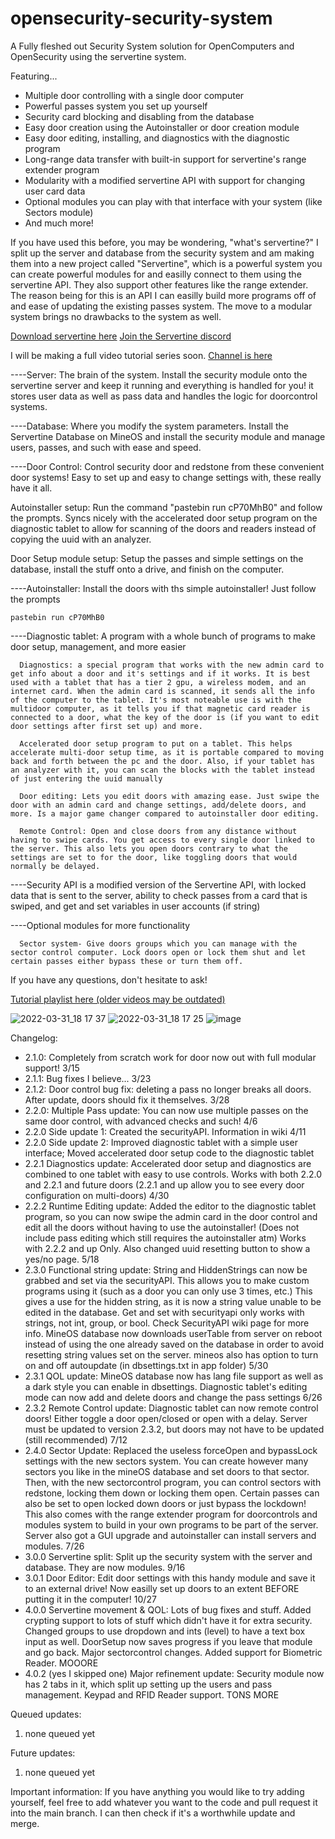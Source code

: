 # opensecurity-security-system

A Fully fleshed out Security System solution for OpenComputers and OpenSecurity using the servertine system.

Featuring...
<ul>
   <li>Multiple door controlling with a single door computer</li>
   <li>Powerful passes system you set up yourself</li>
   <li>Security card blocking and disabling from the database</li>
   <li>Easy door creation using the Autoinstaller or door creation module</li>
   <li>Easy door editing, installing, and diagnostics with the diagnostic program</li>
   <li>Long-range data transfer with built-in support for servertine's range extender program</li>
   <li>Modularity with a modified servertine API with support for changing user card data</li>
   <li>Optional modules you can play with that interface with your system (like Sectors module)</li>
   <li>And much more!</li>
</ul>

If you have used this before, you may be wondering, "what's servertine?" I split up the server and database from the security system and am making them into a new project called "Servertine", which is a powerful system you can create powerful modules for and easilly connect to them using the servertine API. They also support other features like the range extender. The reason being for this is an API I can easilly build more programs off of and ease of updating the existing passes system. The move to a modular system brings no drawbacks to the system as well.

<a href="https://github.com/cadergator10/Opencomputers-serpentine">Download servertine here</a>
<a href="https://discord.gg/wfqFsqpKvW">Join the Servertine discord</a>

I will be making a full video tutorial series soon. <a href="https://www.youtube.com/channel/UCC492g_YuYcWKRIeQD3kqdQ">Channel is here</a>

----Server: The brain of the system. Install the security module onto the servertine server and keep it running and everything is handled for you! it stores user data as well as pass data and handles the logic for doorcontrol systems.

----Database: Where you modify the system parameters. Install the Servertine Database on MineOS and install the security module and manage users, passes, and such with ease and speed.

----Door Control: Control security door and redstone from these convenient door systems! Easy to set up and easy to change settings with, these really have it all.

   Autoinstaller setup: Run the command "pastebin run cP70MhB0" and follow the prompts. Syncs nicely with the accelerated door setup program on the diagnostic tablet to allow for scanning of the doors and readers instead of copying the uuid with an analyzer.

   Door Setup module setup: Setup the passes and simple settings on the database, install the stuff onto a drive, and finish on the computer.

----Autoinstaller: Install the doors with ths simple autoinstaller! Just follow the prompts
 
    pastebin run cP70MhB0

----Diagnostic tablet: A program with a whole bunch of programs to make door setup, management, and more easier
      
      Diagnostics: a special program that works with the new admin card to get info about a door and it's settings and if it works. It is best used with a tablet that has a tier 2 gpu, a wireless modem, and an internet card. When the admin card is scanned, it sends all the info of the computer to the tablet. It's most noteable use is with the multidoor computer, as it tells you if that magnetic card reader is connected to a door, what the key of the door is (if you want to edit door settings after first set up) and more.

      Accelerated door setup program to put on a tablet. This helps accelerate multi-door setup time, as it is portable compared to moving back and forth between the pc and the door. Also, if your tablet has an analyzer with it, you can scan the blocks with the tablet instead of just entering the uuid manually

      Door editing: Lets you edit doors with amazing ease. Just swipe the door with an admin card and change settings, add/delete doors, and more. Is a major game changer compared to autoinstaller door editing.

      Remote Control: Open and close doors from any distance without having to swipe cards. You get access to every single door linked to the server. This also lets you open doors contrary to what the settings are set to for the door, like toggling doors that would normally be delayed.

----Security API is a modified version of the Servertine API, with locked data that is sent to the server, ability to check passes from a card that is swiped, and get and set variables in user accounts (if string)

----Optional modules for more functionality

      Sector system- Give doors groups which you can manage with the sector control computer. Lock doors open or lock them shut and let certain passes either bypass these or turn them off.

If you have any questions, don't hesitate to ask!

<a href="https://www.youtube.com/watch?v=Ww2zGUjsZXo&list=PLJjS9EiCaZUUc1ZqsKekK1_S46aFl-682">Tutorial playlist here (older videos may be outdated)</a>

![2022-03-31_18 17 37](https://user-images.githubusercontent.com/75097681/161160569-b7cc527d-f03e-4b8a-8c1c-ba9df040ddf7.png)
![2022-03-31_18 17 25](https://user-images.githubusercontent.com/75097681/161160580-5213b4f9-2f69-4f06-ae74-f48a20d6c1c4.png)
![image](https://user-images.githubusercontent.com/75097681/153966774-ddea0e15-01ef-47db-a975-8f0b3b63fed0.png)

Changelog:
<ul>
   <li>2.1.0: Completely from scratch work for door now out with full modular support! 3/15</li>
   <li>2.1.1: Bug fixes I believe... 3/23</li>
   <li>2.1.2: Door control bug fix: deleting a pass no longer breaks all doors. After update, doors should fix it themselves. 3/28</li>
   <li>2.2.0: Multiple Pass update: You can now use multiple passes on the same door control, with advanced checks and such! 4/6</li>
   <li>2.2.0 Side update 1: Created the securityAPI. Information in wiki 4/11
   <li>2.2.0 Side update 2: Improved diagnostic tablet with a simple user interface; Moved accelerated door setup code to the diagnostic tablet
   <li>2.2.1 Diagnostics update: Accelerated door setup and diagnostics are combined to one tablet with easy to use controls. Works with both 2.2.0 and 2.2.1 and future doors (2.2.1 and up allow you to see every door configuration on multi-doors) 4/30</li>
   <li>2.2.2 Runtime Editing update: Added the editor to the diagnostic tablet program, so you can now swipe the admin card in the door control and edit all the doors without having to use the autoinstaller! (Does not include pass editing which still requires the autoinstaller atm) Works with 2.2.2 and up Only. Also changed uuid resetting button to show a yes/no page. 5/18</li>
   <li>2.3.0 Functional string update: String and HiddenStrings can now be grabbed and set via the securityAPI. This allows you to make custom programs using it (such as a door you can only use 3 times, etc.) This gives a use for the hidden string, as it is now a string value unable to be edited in the database. Get and set with securityapi only works with strings, not int, group, or bool. Check SecurityAPI wiki page for more info. MineOS database now downloads userTable from server on reboot instead of using the one already saved on the database in order to avoid resetting string values set on the server. mineos also has option to turn on and off autoupdate (in dbsettings.txt in app folder) 5/30</li>
   <li>2.3.1 QOL update: MineOS database now has lang file support as well as a dark style you can enable in dbsettings. Diagnostic tablet's editing mode can now add and delete doors and change the pass settings 6/26</li>
   <li>2.3.2 Remote Control update: Diagnostic tablet can now remote control doors! Either toggle a door open/closed or open with a delay. Server must be updated to version 2.3.2, but doors may not have to be updated (still recommended) 7/12</li>
   <li>2.4.0 Sector Update: Replaced the useless forceOpen and bypassLock settings with the new sectors system. You can create however many sectors you like in the mineOS database and set doors to that sector. Then, with the new sectorcontrol program, you can control sectors with redstone, locking them down or locking them open. Certain passes can also be set to open locked down doors or just bypass the lockdown! This also comes with the range extender program for doorcontrols and modules system to build in your own programs to be part of the server. Server also got a GUI upgrade and autoinstaller can install servers and modules. 7/26</li>
   <li>3.0.0 Servertine split: Split up the security system with the server and database. They are now modules. 9/16</li>
   <li>3.0.1 Door Editor: Edit door settings with this handy module and save it to an external drive! Now easilly set up doors to an extent BEFORE putting it in the computer! 10/27</li>
   <li>4.0.0 Servertine movement & QOL: Lots of bug fixes and stuff. Added crypting support to lots of stuff which didn't have it for extra security. Changed groups to use dropdown and ints (level) to have a text box input as well. DoorSetup now saves progress if you leave that module and go back. Major sectorcontrol changes. Added support for Biometric Reader. MOOORE</li>
   <li>4.0.2 (yes I skipped one) Major refinement update: Security module now has 2 tabs in it, which split up setting up the users and pass management. Keypad and RFID Reader support. TONS MORE</li>
</ul>

Queued updates:
<ol>
   <li>none queued yet</li>
</ol>

Future updates:
<ol>
   <li>none queued yet</li>
</ol>

Important information:
   If you have anything you would like to try adding yourself, feel free to add whatever you want to the code and pull request it into the main branch. I can then check if it's a worthwhile update and merge.
